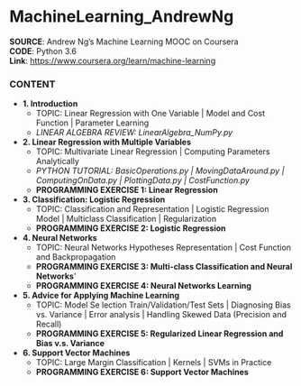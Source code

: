# MachineLearning_AndrewNg

**SOURCE**: Andrew Ng’s Machine Learning MOOC on Coursera  
**CODE**: Python 3.6  
**Link**: https://www.coursera.org/learn/machine-learning  

### CONTENT
- **1. Introduction**
  - TOPIC: Linear Regression with One Variable | Model and Cost Function | Parameter Learning
  - *LINEAR ALGEBRA REVIEW: LinearAlgebra_NumPy.py*
- **2. Linear Regression with Multiple Variables**
  - TOPIC: Multivariate Linear Regression | Computing Parameters Analytically
  - *PYTHON TUTORIAL: BasicOperations.py | MovingDataAround.py | ComputingOnData.py | PlottingData.py | CostFunction.py*
  - **PROGRAMMING EXERCISE 1: Linear Regression**
- **3. Classification: Logistic Regression**
  - TOPIC: Classification and Representation | Logistic Regression Model | Multiclass Classification | Regularization
  - **PROGRAMMING EXERCISE 2: Logistic Regression**
- **4. Neural Networks**
  - TOPIC: Neural Networks Hypotheses Representation | Cost Function and Backpropagation
  - **PROGRAMMING EXERCISE 3: Multi-class Classification and Neural Networks**'
  - **PROGRAMMING EXERCISE 4: Neural Networks Learning**
- **5. Advice for Applying Machine Learning**
  - TOPIC: Model Se lection Train/Validation/Test Sets | Diagnosing Bias vs. Variance | Error analysis | Handling Skewed Data (Precision and Recall)
  - **PROGRAMMING EXERCISE 5: Regularized Linear Regression and Bias v.s. Variance**
- **6. Support Vector Machines**
  - TOPIC: Large Margin Classification | Kernels | SVMs in Practice
  - **PROGRAMMING EXERCISE 6: Support Vector Machines**